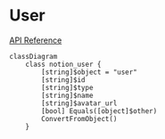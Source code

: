 # User

[API Reference](https://developers.notion.com/reference/user)

```mermaid
classDiagram
    class notion_user {
        [string]$object = "user"
        [string]$id
        [string]$type
        [string]$name
        [string]$avatar_url
        [bool] Equals([object]$other)
        ConvertFromObject()
    }
```
